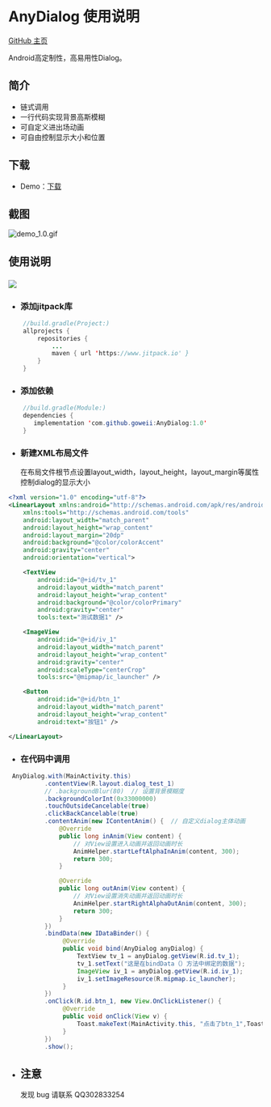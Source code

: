 # AnyDialog 使用说明

[GitHub 主页](https://github.com/goweii/SwipeDragTreeRecyclerView)

Android高定制性，高易用性Dialog。

## **简介**

- 链式调用
- 一行代码实现背景高斯模糊
- 可自定义进出场动画
- 可自由控制显示大小和位置

## **下载**

- Demo：[下载](https://github.com/goweii/AnyDialog/releases)

## **截图**

![demo_1.0.gif](https://upload-images.jianshu.io/upload_images/9231307-e7293e56ef59d69d.gif?imageMogr2/auto-orient/strip)

## **使用说明**

### [![](https://www.jitpack.io/v/goweii/AnyDialog.svg)](https://www.jitpack.io/#goweii/AnyDialog)

- ### 添加jitpack库
```java
    //build.gradle(Project:)
    allprojects {
        repositories {
            ...
            maven { url 'https://www.jitpack.io' }
        }
    }
```

- ### 添加依赖
```java
    //build.gradle(Module:)
    dependencies {
       implementation 'com.github.goweii:AnyDialog:1.0'
    }
```
- ### **新建XML布局文件**

  在布局文件根节点设置layout_width，layout_height，layout_margin等属性控制dialog的显示大小

```xml
<?xml version="1.0" encoding="utf-8"?>
<LinearLayout xmlns:android="http://schemas.android.com/apk/res/android"
    xmlns:tools="http://schemas.android.com/tools"
    android:layout_width="match_parent"
    android:layout_height="wrap_content"
    android:layout_margin="20dp"
    android:background="@color/colorAccent"
    android:gravity="center"
    android:orientation="vertical">

    <TextView
        android:id="@+id/tv_1"
        android:layout_width="match_parent"
        android:layout_height="wrap_content"
        android:background="@color/colorPrimary"
        android:gravity="center"
        tools:text="测试数据1" />

    <ImageView
        android:id="@+id/iv_1"
        android:layout_width="match_parent"
        android:layout_height="wrap_content"
        android:gravity="center"
        android:scaleType="centerCrop"
        tools:src="@mipmap/ic_launcher" />

    <Button
        android:id="@+id/btn_1"
        android:layout_width="match_parent"
        android:layout_height="wrap_content"
        android:text="按钮1" />

</LinearLayout>
```
- ### **在代码中调用**

```java
 AnyDialog.with(MainActivity.this)
          .contentView(R.layout.dialog_test_1)
          // .backgroundBlur(80)  // 设置背景模糊度
          .backgroundColorInt(0x33000000)
          .touchOutsideCancelable(true)
          .clickBackCancelable(true)
          .contentAnim(new IContentAnim() {  // 自定义dialog主体动画
              @Override
              public long inAnim(View content) {
                  // 对View设置进入动画并返回动画时长
                  AnimHelper.startLeftAlphaInAnim(content, 300);
                  return 300;
              }

              @Override
              public long outAnim(View content) {
                  // 对View设置消失动画并返回动画时长
                  AnimHelper.startRightAlphaOutAnim(content, 300);
                  return 300;
              }
          })
          .bindData(new IDataBinder() {
               @Override
               public void bind(AnyDialog anyDialog) {
                   TextView tv_1 = anyDialog.getView(R.id.tv_1);
                   tv_1.setText("这是在bindData（）方法中绑定的数据");
                   ImageView iv_1 = anyDialog.getView(R.id.iv_1);
                   iv_1.setImageResource(R.mipmap.ic_launcher);
               }
          })
          .onClick(R.id.btn_1, new View.OnClickListener() {
               @Override
               public void onClick(View v) {
                   Toast.makeText(MainActivity.this, "点击了btn_1",Toast.LENGTH_SHORT).show();
               }
          })
          .show();
```

- ## **注意**

     发现 bug 请联系 QQ302833254